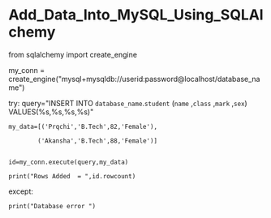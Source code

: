 # Add_Data_Into_MySQL_Using_SQLAlchemy



from sqlalchemy import create_engine

my_conn = create_engine("mysql+mysqldb://userid:password@localhost/database_name")

try:
    query="INSERT INTO  `database_name`.`student` (`name` ,`class` ,`mark` ,`sex`)  VALUES(%s,%s,%s,%s)"
    
    my_data=[('Prqchi','B.Tech',82,'Female'),
    
            ('Akansha','B.Tech',88,'Female')]
            

    id=my_conn.execute(query,my_data)
    
    print("Rows Added  = ",id.rowcount)
    
except:

    print("Database error ")
